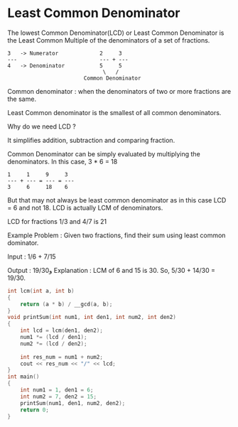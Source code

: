 # Least Common Denominator

The lowest Common Denominator(LCD) or Least Common Denominator is the Least Common Multiple of the denominators of a set of fractions.
 ```
 3   -> Numerator             2     3
---                          --- + ---
 4   -> Denominator           5     5
                               \   /
                         Common Denominator
```
Common denominator : when the denominators of two or more fractions are the same.
 
Least Common denominator is the smallest of all common denominators.
 
Why do we need LCD ?
 
It simplifies addition, subtraction and comparing fraction.
 
Common Denominator can be simply evaluated by multiplying the denominators. In this case, 3 * 6 = 18
 ```
 1     1     9     3
--- + --- = --- = ---
 3     6     18    6
 ```
But that may not always be least common denominator as in this case LCD = 6 and not 18. LCD is actually LCM of denominators.


LCD for fractions 1/3 and 4/7 is 21
 
Example Problem : Given two fractions, find their sum using least common dominator.
 
Input :  1/6  +  7/15    
 
Output : 19/30و Explanation : LCM of 6 and 15 is 30. So, 5/30  +  14/30 = 19/30.
  
```cpp
int lcm(int a, int b) 
{ 
    return (a * b) / __gcd(a, b); 
} 
void printSum(int num1, int den1, int num2, int den2) 
{ 
    int lcd = lcm(den1, den2); 
    num1 *= (lcd / den1);  
    num2 *= (lcd / den2);  
 
    int res_num = num1 + num2; 
    cout << res_num << "/" << lcd; 
} 
int main() 
{ 
    int num1 = 1, den1 = 6;  
    int num2 = 7, den2 = 15;  
    printSum(num1, den1, num2, den2); 
    return 0; 
} 
```
